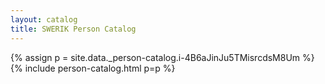 ```yaml
---
layout: catalog
title: SWERIK Person Catalog
---
```

{% assign p = site.data._person-catalog.i-4B6aJinJu5TMisrcdsM8Um %}
{% include person-catalog.html p=p %}

